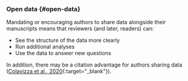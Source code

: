 ### Open data {#open-data}

Mandating or encouraging authors to share data alongside their manuscripts means that reviewers (and later, readers) can:

- See the structure of the data more clearly
- Run additional analyses
- Use the data to answer new questions

In addition, there may be a citation advantage for authors sharing data ([Colavizza et al., 2020](https://doi.org/10.1371/journal.pone.0230416){:target="_blank"}).

